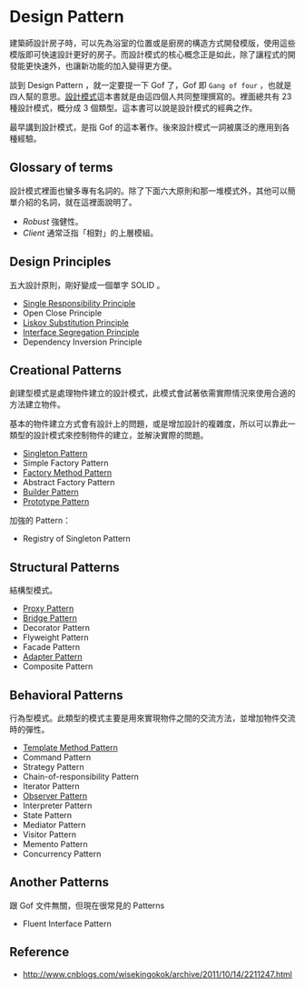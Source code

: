 # Design Pattern

建築師設計房子時，可以先為浴室的位置或是廚房的構造方式開發模版，使用這些模版即可快速設計更好的房子。而設計模式的核心概念正是如此，除了讓程式的開發能更快速外，也讓新功能的加入變得更方便。

談到 Design Pattern ，就一定要提一下 Gof 了，Gof 即 `Gang of four` ，也就是四人幫的意思。[設計模式](http://www.amazon.com/exec/obidos/tg/detail/-/0201633612/ref=ase_portlandpatternrA/002-6454224-1040813?v=glance&s=books)這本書就是由這四個人共同整理撰寫的。裡面總共有 23 種設計模式，概分成 3 個類型。這本書可以說是設計模式的經典之作。

最早講到設計模式，是指 Gof 的這本著作。後來設計模式一詞被廣泛的應用到各種經驗。

## Glossary of terms

設計模式裡面也蠻多專有名詞的。除了下面六大原則和那一堆模式外，其他可以簡單介紹的名詞，就在這裡面說明了。

* *Robust* 強健性。
* *Client* 通常泛指「相對」的上層模組。

## Design Principles

五大設計原則，剛好變成一個單字 SOLID 。

* [Single Responsibility Principle](single-responsibility-principle.md)
* Open Close Principle
* [Liskov Substitution Principle](liskov-substitution-principle.md)
* [Interface Segregation Principle](interface-segregation-principle.md)
* Dependency Inversion Principle

## Creational Patterns

創建型模式是處理物件建立的設計模式，此模式會試著依需實際情況來使用合適的方法建立物件。

基本的物件建立方式會有設計上的問題，或是增加設計的複雜度，所以可以靠此一類型的設計模式來控制物件的建立，並解決實際的問題。

* [Singleton Pattern](singleton-pattern.md)
* Simple Factory Pattern
* [Factory Method Pattern](factory-method-pattern.md)
* Abstract Factory Pattern
* [Builder Pattern](builder-pattern.md)
* [Prototype Pattern](prototype-pattern.md)

加強的 Pattern：

* Registry of Singleton Pattern

## Structural Patterns

結構型模式。

* [Proxy Pattern](proxy-pattern.md)
* [Bridge Pattern](bridge-pattern.md)
* Decorator Pattern
* Flyweight Pattern
* Facade Pattern
* [Adapter Pattern](adapter-pattern.md)
* Composite Pattern

## Behavioral Patterns

行為型模式。此類型的模式主要是用來實現物件之間的交流方法，並增加物件交流時的彈性。

* [Template Method Pattern](template-method-pattern.md)
* Command Pattern
* Strategy Pattern
* Chain-of-responsibility Pattern
* Iterator Pattern
* [Observer Pattern](observer-pattern.md)
* Interpreter Pattern
* State Pattern
* Mediator Pattern
* Visitor Pattern
* Memento Pattern
* Concurrency Pattern

## Another Patterns

跟 Gof 文件無關，但現在很常見的 Patterns

* Fluent Interface Pattern

## Reference

* http://www.cnblogs.com/wisekingokok/archive/2011/10/14/2211247.html
